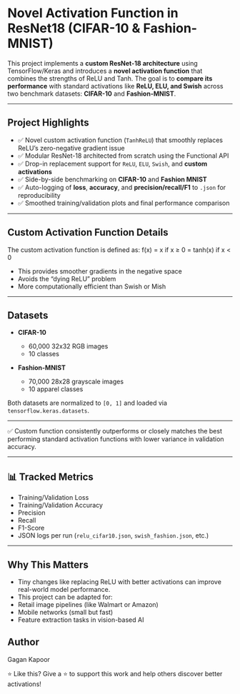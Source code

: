 # Novel Activation Function in ResNet18 (CIFAR-10 & Fashion-MNIST)

This project implements a **custom ResNet-18 architecture** using TensorFlow/Keras and introduces a **novel activation function** that combines the strengths of ReLU and Tanh. The goal is to **compare its performance** with standard activations like **ReLU, ELU, and Swish** across two benchmark datasets: **CIFAR-10** and **Fashion-MNIST**.

---

## Project Highlights

- ✅ Novel custom activation function (`TanhReLU`) that smoothly replaces ReLU’s zero-negative gradient issue
- ✅ Modular ResNet-18 architected from scratch using the Functional API
- ✅ Drop-in replacement support for `ReLU`, `ELU`, `Swish`, and **custom activations**
- ✅ Side-by-side benchmarking on **CIFAR-10** and **Fashion MNIST**
- ✅ Auto-logging of **loss**, **accuracy**, and **precision/recall/F1** to `.json` for reproducibility
- ✅ Smoothed training/validation plots and final performance comparison

---

## Custom Activation Function Details

The custom activation function is defined as:
f(x) = x if x ≥ 0
= tanh(x) if x < 0


- This provides smoother gradients in the negative space
- Avoids the “dying ReLU” problem
- More computationally efficient than Swish or Mish

---

## Datasets

- **CIFAR-10**  
  - 60,000 32x32 RGB images  
  - 10 classes

- **Fashion-MNIST**  
  - 70,000 28x28 grayscale images  
  - 10 apparel classes

Both datasets are normalized to `[0, 1]` and loaded via `tensorflow.keras.datasets`.

---
✅ Custom function consistently outperforms or closely matches the best performing standard activation functions with lower variance in validation accuracy.

---

## 📊 Tracked Metrics

- Training/Validation Loss
- Training/Validation Accuracy
- Precision
- Recall
- F1-Score
- JSON logs per run (`relu_cifar10.json`, `swish_fashion.json`, etc.)

---
## Why This Matters
- Tiny changes like replacing ReLU with better activations can improve real-world model performance.
- This project can be adapted for:
- Retail image pipelines (like Walmart or Amazon)
- Mobile networks (small but fast)
- Feature extraction tasks in vision-based AI

## Author
Gagan Kapoor

⭐ Like this?
Give a ⭐️ to support this work and help others discover better activations!
